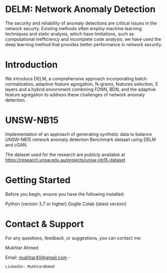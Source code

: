 # DELM: Network Anomaly Detection
The security and reliability of anomaly detections are critical issues in the network securty. Existing methods often employ machine learning techniques and static analysis, which have limitations, such as computational inefficiency and incomplete code analysis. we have used the deep learning method that provides better performance in network security.

# Introduction
We introduce DELM, a comprehensive approach incorporating batch normalization, adaptive feature agregation, N-grams, features selection, 5 layers and a hybrid envornment combining FDNN, BDN, and the adaptive feature agregation to address these challenges of network anomaly detection.

# UNSW-NB15
Implementation of an approach of generating synthetic data to balance UNSW-NB15 network anomaly detection Benchmark dataset using DELM and cGAN.

The dataset used for the research are publicly available at https://research.unsw.edu.au/projects/unsw-nb15-dataset

# Getting Started
Before you begin, ensure you have the following installed:

Python (version 3.7 or higher)
Goglle Colab (latest version)

# Contact & Support
For any questions, feedback, or suggestions, you can contact me:

  Mukhtar Ahmed
  
  Email: mukhtar40@gmail.com - 
  
    LinkedIn: MukhtarAhmed











